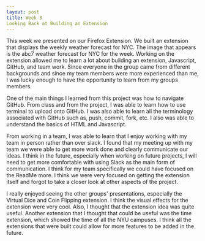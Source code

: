 ```yaml
---
layout: post
title: Week 3 
Looking Back at Building an Extension
---
```



This week we presented on our Firefox Extension. We built an extension that displays the weekly weather forecast for NYC. The image that appears is the abc7 weather forecast for NYC for the week. Working on the extension allowed me to learn a lot about building an extension, Javascript, GitHub, and team work. Since everyone in the group came from different backgrounds and since my team members were more experienced than me, I was lucky enough to have the opportunity to learn from my groups members. 

One of the main things I learned from this project was how to navigate GitHub. From class and from the project, I was able to learn how to use terminal to upload onto GitHub. I was also able to learn all the terminology associated with GitHub such as, push, commit, fork, etc. I also was able to understand the basics of HTML and Javascript. 

From working in a team, I was able to learn that I enjoy working with my team in person rather than over slack. I found that my meeting up with my team we were able to get more work done and clearly communicate our ideas. I think in the future, especially when working on future projects, I will need to get more comfortable with using Slack as the main form of communication. I think for my team specifically we could have focused on the ReadMe more. I think we were very focused on getting the extension itself and forgot to take a closer look at other aspects of the project. 

I really enjoyed seeing the other groups' presentations, especially the Virtual Dice and Coin Flipping extension. I think the visual effects for the extension were very cool. Also, I thought that the extension idea was quite useful. Another extension that I thought that could be useful was the time extension, which showed the time of all the NYU campuses. I think all the extensions that were built could allow for more features to be added in the future. 
